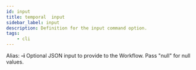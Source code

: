 ```yaml
---
id: input
title: temporal  input
sidebar_label: input
description: Definition for the input command option.
tags:
	- cli
---
```

Alias: **-i**
Optional JSON input to provide to the Workflow. Pass "null" for null values.
